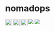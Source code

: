 # nomadops

[<img align="left" alt="nomadops.com" width="22" src="https://raw.githubusercontent.com/nomadops/nomadops/master/img/web-48px.png" />][website]
[<img align="left" alt="twitter.com/nomadopsllc" width="22" src="https://raw.githubusercontent.com/nomadops/nomadops/master/img/web-48px.png" />][twitter]
[<img align="left" alt="nomadops.slack.com.com" width="22" src="https://raw.githubusercontent.com/nomadops/nomadops/master/img/web-48px.png" />][slack]

![](https://komarev.com/ghpvc/?username=nomadops&style=flat-square)
![](https://hit.yhype.me/github/profile?user_id=393243)

[website]: https://www.antonbabenko.com
[twitter]: https://twitter.com/antonbabenko
[slack]: https://nomadops.slack.com/
